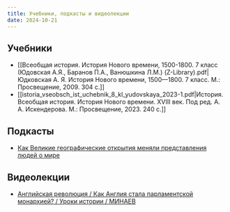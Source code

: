 ```yaml
---
title: Учебники, подкасты и видеолекции
date: 2024-10-21
---
```

## Учебники
- [[Всеобщая история. История Нового времени, 1500-1800. 7 класс (Юдовская А.Я., Баранов П.А., Ванюшкина Л.М.) (Z-Library).pdf|Юдковская А. Я. История Нового времени, 1500—1800. 7 класс. М.: Просвещение, 2009. 304 с.]]
- [[istoria_vseobsch_ist_uchebnik_8_kl_yudovskaya_2023-1.pdf|История. Всеобщая история. История Нового времени. XVIII век. Под ред. А. А. Искендерова. М.: Просвещение, 2023. 240 с.]]
## Подкасты
- [Как Великие географические открытия меняли представления людей о мире](https://arzamas.academy/shorts/379/4)
## Видеолекции
- [Английская революция / Как Англия стала парламентской монархией? / Уроки истории / МИНАЕВ](https://youtu.be/iuQtiwU0oDs?si=1Z4LkP0rrDt5XxBc)